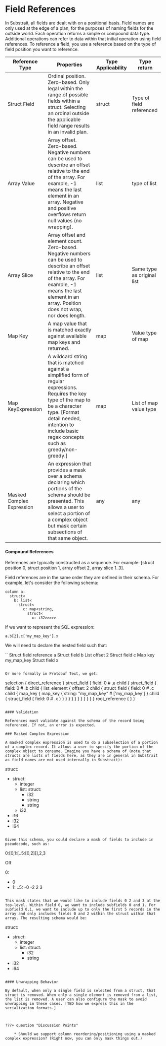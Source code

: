 # Field References

In Substrait, all fields are dealt with on a positional basis. Field names are only used at the edge of a plan, for the purposes of naming fields for the outside world. Each operation returns a simple or compound data type. Additional operations can refer to data within that initial operation using field references. To reference a field, you use a reference based on the type of field position you want to reference.

| Reference Type            | Properties                                                   | Type Applicability | Type return                |
| ------------------------- | ------------------------------------------------------------ | ------------------ | -------------------------- |
| Struct Field              | Ordinal position. Zero-based. Only legal within the range of possible fields within a struct. Selecting an ordinal outside the applicable field range results in an invalid plan. | struct             | Type of field referenced   |
| Array Value               | Array offset. Zero-based. Negative numbers can be used to describe an offset relative to the end of the array. For example, -1 means the last element in an array. Negative and positive overflows return null values (no wrapping). | list               | type of list               |
| Array Slice               | Array offset and element count. Zero-based. Negative numbers can be used to describe an offset relative to the end of the array. For example, -1 means the last element in an array. Position does not wrap, nor does length. | list               | Same type as original list |
| Map Key                   | A map value that is matched exactly against available map keys and returned. | map                | Value type of map          |
| Map KeyExpression         | A wildcard string that is matched against a simplified form of regular expressions. Requires the key type of the map to be a character type. [Format detail needed, intention to include basic regex concepts such as greedy/non-greedy.] | map                | List of map value type     |
| Masked Complex Expression | An expression that provides a mask over a schema declaring which portions of the schema should be presented. This allows a user to select a portion of a complex object but mask certain subsections of that same object. | any                | any                        |

#### Compound References

References are typically constructed as a sequence. For example: [struct position 0, struct position 1, array offset 2, array slice 1..3].

Field references are in the same order they are defined in their schema. For example, let's consider the following schema:

```
column a:
  struct<
    b: list<
      struct<
        c: map<string, 
          struct<
            x: i32>>>>>
```

If we want to represent the SQL expression:

```
a.b[2].c['my_map_key'].x
```

We will need to declare the nested field such that:

``
Struct field reference a
Struct field b
List offset 2
Struct field c
Map key my_map_key
Struct field x
```

Or more formally in Protobuf Text, we get:

```
selection {
  direct_reference {
    struct_field {
      field: 0 # .a
      child {
        struct_field {
          field: 0 # .b
          child {
            list_element {
              offset: 2
              child {
                struct_field {
                  field: 0 # .c
                  child {
                    map_key {
                      map_key {
                        string: "my_map_key" # ['my_map_key']
                      }
                      child {
                        struct_field {
                          field: 0 # .x
                        }
                      }
                    }
                  }
                }
              }
            }
          }
        }
      }
    }
  }
  root_reference { }
}
```

#### Validation

References must validate against the schema of the record being referenced. If not, an error is expected.

### Masked Complex Expression 

A masked complex expression is used to do a subselection of a portion of a complex record. It allows a user to specify the portion of the complex object to consume. Imagine you have a schema of (note that structs are lists of fields here, as they are in general in Substrait as field names are not used internally in Substrait):

```
struct:
  - struct:
    - integer
    - list:
      struct:
        - i32
        - string
        - string
     - i32
  - i16
  - i32
  - i64
```

Given this schema, you could declare a mask of fields to include in pseudocode, such as:

```
0:[0,1:[..5:[0,2]]],2,3

OR

0:
  - 0
  - 1:
    ..5:
      -0
      -2
2
3
```

This mask states that we would like to include fields 0 2 and 3 at the top-level. Within field 0, we want to include subfields 0 and 1. For subfield 0.1, we want to include up to only the first 5 records in the array and only includes fields 0 and 2 within the struct within that array. The resulting schema would be:

```
struct:
  - struct:
    - integer
    - list:
      struct: 
        - i32
        - string
  - i32
  - i64
```

#### Unwrapping Behavior

By default, when only a single field is selected from a struct, that struct is removed. When only a single element is removed from a list, the list is removed. A user can also configure the mask to avoid unwrapping in these cases. [TBD how we express this in the serialization formats.]



???+ question "Discussion Points"

    * Should we support column reordering/positioning using a masked complex expression? (Right now, you can only mask things out.)


